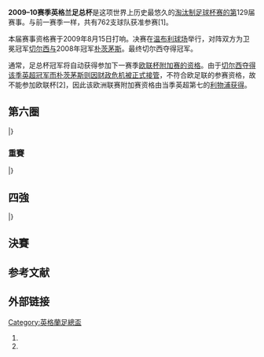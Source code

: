 **2009–10赛季英格兰足总杯**是这项世界上历史最悠久的[淘汰制足球杯赛的第](https://zh.wikipedia.org/wiki/淘汰制 "wikilink")129届赛事。与前一赛季一样，共有762支球队获准参赛\[1\]。

本届赛事资格赛于2009年8月15日打响。决赛在[温布利球场](../Page/温布利球场.md "wikilink")举行，对阵双方为卫冕冠军[切尔西与](https://zh.wikipedia.org/wiki/切尔西足球俱乐部 "wikilink")2008年冠军[朴茨茅斯](../Page/朴茨茅斯足球俱乐部.md "wikilink")。最终切尔西夺得冠军。

通常，足总杯冠军将自动获得参加下一赛季[欧联杯附加赛的资格](../Page/欧足联欧洲联赛.md "wikilink")。由于[切尔西夺得](https://zh.wikipedia.org/wiki/切尔西足球俱乐部 "wikilink")[该季英超冠军而](https://zh.wikipedia.org/wiki/2009-10赛季英超联赛 "wikilink")[朴茨茅斯则因财政危机被正式接管](../Page/朴茨茅斯足球俱乐部.md "wikilink")，不符合欧足联的参赛资格，故不能参加欧联杯\[2\]，因此该欧洲联赛附加赛资格由当季英超第七的[利物浦获得](https://zh.wikipedia.org/wiki/利物浦足球俱乐部 "wikilink")。

## 第六圈

|}

### 重賽

|}

## 四強

|}

## 決賽

## 参考文献

## 外部链接

[Category:英格蘭足總盃](https://zh.wikipedia.org/wiki/Category:英格蘭足總盃 "wikilink")

1.
2.